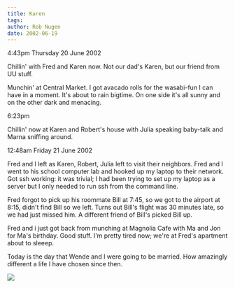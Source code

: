 ```yaml
---
title: Karen
tags: 
author: Rob Nugen
date: 2002-06-19
---
```


<p class=date>4:43pm Thursday 20 June 2002</p>

<p>Chillin' with Fred and Karen now.  Not our dad's Karen, but our
friend from UU stuff.</p>

<p>Munchin' at Central Market.  I got avacado rolls for the wasabi-fun
I can have in a moment.  It's about to rain bigtime.  On one side it's
all sunny and on the other dark and menacing.</p>

<p class=date>6:23pm</p>

<p>Chillin' now at Karen and Robert's house with Julia speaking
baby-talk and Marna sniffing around.</p>

<p class=date>12:48am Friday 21 June 2002</p>

<p>Fred and I left as Karen, Robert, Julia left to visit their
neighbors.  Fred and I went to his school computer lab and hooked up
my laptop to their network.  Got ssh working: it was trivial; I had
been trying to set up my laptop as a server but I only needed to run
ssh from the command line.</p>

<p>Fred forgot to pick up his roommate Bill at 7:45, so we got to the
airport at 8:15, didn't find Bill so we left.  Turns out Bill's flight
was 30 minutes late, so we had just missed him.  A different friend of
Bill's picked Bill up.</p>

<p>Fred and i just got back from munching at Magnolia Cafe with Ma and
Jon for Ma's birthday.  Good stuff.  I'm pretty tired now; we're at
Fred's apartment about to sleeep.</p>

<p>Today is the day that Wende and I were going to be married.  How
amazingly different a life I have chosen since then.</p>

<p><img src='/images/rob/wL-ROB.gif'/></p>
